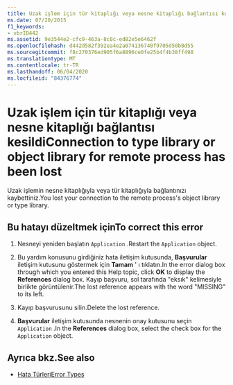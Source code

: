 ```yaml
---
title: Uzak işlem için tür kitaplığı veya nesne kitaplığı bağlantısı kesildi
ms.date: 07/20/2015
f1_keywords:
- vbrID442
ms.assetid: 9e3544e2-cfc9-463a-8c0c-ed82e5e6462f
ms.openlocfilehash: d442d582f392ea4e2a074136740f9705d50b8d55
ms.sourcegitcommit: f8c270376ed905f6a8896ce0fe25b4f4b38ff498
ms.translationtype: MT
ms.contentlocale: tr-TR
ms.lasthandoff: 06/04/2020
ms.locfileid: "84376774"
---
```

# <a name="connection-to-type-library-or-object-library-for-remote-process-has-been-lost"></a><span data-ttu-id="1f4d0-102">Uzak işlem için tür kitaplığı veya nesne kitaplığı bağlantısı kesildi</span><span class="sxs-lookup"><span data-stu-id="1f4d0-102">Connection to type library or object library for remote process has been lost</span></span>
<span data-ttu-id="1f4d0-103">Uzak işlemin nesne kitaplığıyla veya tür kitaplığıyla bağlantınızı kaybettiniz.</span><span class="sxs-lookup"><span data-stu-id="1f4d0-103">You lost your connection to the remote process's object library or type library.</span></span>  
  
## <a name="to-correct-this-error"></a><span data-ttu-id="1f4d0-104">Bu hatayı düzeltmek için</span><span class="sxs-lookup"><span data-stu-id="1f4d0-104">To correct this error</span></span>  
  
1. <span data-ttu-id="1f4d0-105">Nesneyi yeniden başlatın `Application` .</span><span class="sxs-lookup"><span data-stu-id="1f4d0-105">Restart the `Application` object.</span></span>  
  
2. <span data-ttu-id="1f4d0-106">Bu yardım konusunu girdiğiniz hata iletişim kutusunda, **Başvurular** iletişim kutusunu göstermek için **Tamam** ' ı tıklatın.</span><span class="sxs-lookup"><span data-stu-id="1f4d0-106">In the error dialog box through which you entered this Help topic, click **OK** to display the **References** dialog box.</span></span> <span data-ttu-id="1f4d0-107">Kayıp başvuru, sol tarafında "eksık" kelimesiyle birlikte görüntülenir.</span><span class="sxs-lookup"><span data-stu-id="1f4d0-107">The lost reference appears with the word "MISSING" to its left.</span></span>  
  
3. <span data-ttu-id="1f4d0-108">Kayıp başvurusunu silin.</span><span class="sxs-lookup"><span data-stu-id="1f4d0-108">Delete the lost reference.</span></span>  
  
4. <span data-ttu-id="1f4d0-109">**Başvurular** iletişim kutusunda nesnenin onay kutusunu seçin `Application` .</span><span class="sxs-lookup"><span data-stu-id="1f4d0-109">In the **References** dialog box, select the check box for the `Application` object.</span></span>  
  
## <a name="see-also"></a><span data-ttu-id="1f4d0-110">Ayrıca bkz.</span><span class="sxs-lookup"><span data-stu-id="1f4d0-110">See also</span></span>

- [<span data-ttu-id="1f4d0-111">Hata Türleri</span><span class="sxs-lookup"><span data-stu-id="1f4d0-111">Error Types</span></span>](../programming-guide/language-features/error-types.md)
